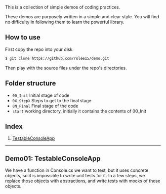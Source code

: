 This is a collection of simple demos of coding practices.

These demos are purposely written in a simple and clear style. You will find no difficulty in following them to learn the powerful library.

## How to use

First copy the repo into your disk.

```bash
$ git clone https://github.com/rolee15/demo.git
```

Then play with the source files under the repo's directories.

## Folder structure

- `00_Init`   Initial stage of code
- `0X_StepX`  Steps to get to the final stage
- `0N_Final`  Final stage of the code
- `start`     working directory, initially it contains the contents of 00_Init

## Index

1. [TestableConsoleApp](#demo01-testableconsoleapp)

---

## Demo01: TestableConsoleApp

We have a function in Console.cs we want to test, but it uses concrete objects, so it is impossible to write unit tests for it.
In a few steps, we replace those objects with abstractions, and write tests with mocks of those objects.

